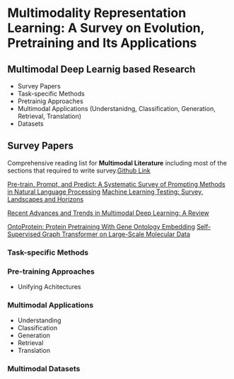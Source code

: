 # Multimodality Representation Learning: A Survey on Evolution, Pretraining and Its Applications

## Multimodal Deep Learnig based Research
- Survey Papers
- Task-specific Methods
- Pretrainig Approaches
- Multimodal Applications (Understanidng, Classification, Generation, Retrieval, Translation)
- Datasets


## Survey Papers
Comprehensive reading list for **Multimodal Literature** including most of the sections that required to write survey.[Github Link](https://github.com/pliang279/awesome-multimodal-ml#survey-papers)

[Pre-train, Prompt, and Predict: A Systematic Survey of Prompting Methods in Natural Language Processing](https://arxiv.org/pdf/2107.13586.pdf)
[Machine Learning Testing: Survey, Landscapes and Horizons](https://arxiv.org/pdf/1906.10742.pdf)

[Recent Advances and Trends in Multimodal Deep Learning: A Review
](https://arxiv.org/pdf/2105.11087.pdf)

[OntoProtein: Protein Pretraining With Gene Ontology Embedding](https://arxiv.org/pdf/2201.11147.pdf)
[Self-Supervised Graph Transformer on Large-Scale Molecular Data](https://arxiv.org/pdf/2007.02835.pdf)


###  Task-specific Methods

### Pre-training Approaches
-    Unifying Achitectures

### Multimodal Applications 
-   Understanding 
-   Classification
-   Generation
-   Retrieval
-   Translation
### Multimodal Datasets

